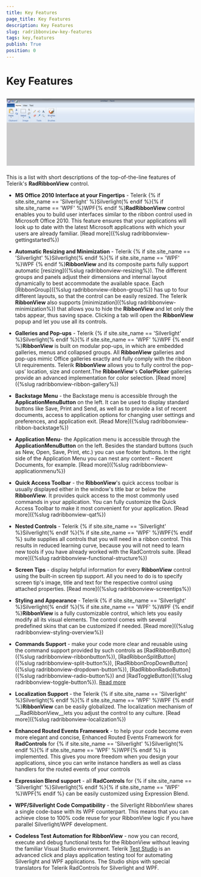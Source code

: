 ```yaml
---
title: Key Features
page_title: Key Features
description: Key Features
slug: radribbonview-key-features
tags: key,features
publish: True
position: 0
---
```


# Key Features



## ![](images/RibbonView_paint.png)

This is a list with short descriptions of the top-of-the-line features of Telerik's __RadRibbonView__ control.
				

* __MS Office 2010 Interface at your Fingertips__ - Telerik {% if site.site_name == 'Silverlight' %}Silverlight{% endif %}{% if site.site_name == 'WPF' %}WPF{% endif %}__RadRibbonView__ control enables you to build user interfaces similar to
						the ribbon control used in Microsoft Office 2010. This feature ensures that your applications will look up to date with the
						latest Microsoft applications with which your users are already familiar.
						[Read more]({%slug radribbonview-gettingstarted%})

* __Automatic Resizing and Minimization__ - Telerik {% if site.site_name == 'Silverlight' %}Silverlight{% endif %}{% if site.site_name == 'WPF' %}WPF {% endif %}__RibbonView__ and its composite parts fully support automatic
						[resizing]({%slug radribbonview-resizing%}). The different groups and panels adjust their dimensions
						and internal layout dynamically to best accommodate the available space.
						Each [RibbonGroup]({%slug radribbonview-ribbon-group%}) has up to four different layouts,
						so that the control can be easily resized.
						The Telerik __RibbonView__ also supports [minimization]({%slug radribbonview-minimization%}) that allows you to hide the
						__RibbonView__ and let only the tabs appear, thus saving space. Clicking a tab will open the
						__RibbonView__ popup and let you use all its controls.
					

* __Galleries and Pop-ups__ - Telerik {% if site.site_name == 'Silverlight' %}Silverlight{% endif %}{% if site.site_name == 'WPF' %}WPF {% endif %}__RibbonView__ is built on modular pop-ups, in which are embedded galleries,
						menus and collapsed groups. All __RibbonView__ galleries and pop-ups mimic Office galleries exactly and fully
						comply with the ribbon UI requirements. Telerik __RibbonView__ allows you to fully control the pop-ups’ location,
						size and content.The __RibbonView__'s __ColorPicker__ galleries provide an advanced
						implementation for color selection. [Read more]({%slug radribbonview-ribbon-gallery%})

* __Backstage Menu__ -  the Backstage menu is accessible through the __ApplicationMenuButton__ on
						the left.  It can be used to display standard buttons like Save, Print and Send, as well as to provide a list of recent documents,
						access to application options for changing user settings and preferences, and application exit.
						[Read More]({%slug radribbonview-ribbon-backstage%})

* __Application Menu__- the Application menu is accessible through the __ApplicationMenuButton__
						on the left. Besides the standard buttons (such as New, Open, Save, Print, etc.) you can use footer buttons.
						In the right side of the Application Menu you can nest any content – Recent Documents, for example.
						[Read more]({%slug radribbonview-applicationmenu%})

* __Quick Access Toolbar__ - the __RibbonView__'s quick access toolbar is usually
						displayed either in the window's title bar or below the __RibbonView__. It provides quick access to the most
						commonly used commands in your application. You can fully customize the Quick Access Toolbar to make it most convenient for your
						application. [Read more]({%slug radribbonview-qat%})

* __Nested Controls__ - Telerik {% if site.site_name == 'Silverlight' %}Silverlight{% endif %}{% if site.site_name == 'WPF' %}WPF{% endif %} suite supplies all controls that you will need in a ribbon control.
						This results in reduced learning curve, because you will not need to learn new tools if you have already worked with the
						RadControls suite. [Read more]({%slug radribbonview-functional-structure%})

* __Screen Tips__ - display helpful information for every __RibbonView__ control using the
						built-in screen tip support. All you need to do is to specify screen tip's image, title and text for the respective control
						using attached properties. [Read more]({%slug radribbonview-screentips%})

* __Styling and Appearance__ - Telerik {% if site.site_name == 'Silverlight' %}Silverlight{% endif %}{% if site.site_name == 'WPF' %}WPF {% endif %}__RibbonView__ is a fully customizable control, which lets you easily
						modify all its visual elements. The control comes with several predefined skins that can be customized if needed.
						[Read more]({%slug radribbonview-styling-overview%})

* __Commands Support__ - make your code more clear and reusable using the command support provided by such controls
						as [RadRibbonButton]({%slug radribbonview-ribbonbutton%}),
						[RadRibbonSplitButton]({%slug radribbonview-split-button%}),
						[RadRibbonDropDownButton]({%slug radribbonview-dropdown-button%}),
						[RadRibbonRadioButton]({%slug radribbonview-radio-button%}) and
						[RadToggleButton]({%slug radribbonview-toggle-button%}). [Read more](#HandlingButtonClicks)

* __Localization Support__ - the Telerik {% if site.site_name == 'Silverlight' %}Silverlight{% endif %}{% if site.site_name == 'WPF' %}WPF {% endif %}__RibbonView__ can be easily globalized.
						The localization mechanism of __RadRibbonView__lets you adjust the control to any culture.
						[Read more]({%slug radribbonview-localization%})

* __Enhanced Routed Events Framework__ - to help your code become even more elegant and concise,
						Enhanced Routed Events Framework for __RadControls__ for {% if site.site_name == 'Silverlight' %}Silverlight{% endif %}{% if site.site_name == 'WPF' %}WPF{% endif %} is implemented. This gives you more freedom when you design your applications,
						since you can write instance handlers as well as class handlers for the routed events of your controls
					

* __Expression Blend support__ - all __RadControls__ for
						{% if site.site_name == 'Silverlight' %}Silverlight{% endif %}{% if site.site_name == 'WPF' %}WPF{% endif %} can be easily customized using
						Expression Blend.
					

* __WPF/Silverlight Code Compatibility__ - the Silverlight RibbonView shares a single code-base with its
						WPF counterpart. This means that you can achieve close to 100% code reuse for your RibbonView logic if you have parallel
						Silverlight/WPF development.
					

* __Codeless Test Automation for RibbonView__ - now you can record, execute and debug functional tests
						for the RibbonView without leaving the familiar Visual Studio environment. Telerik
						[Test Studio](http://www.telerik.com/automated-testing-tools.aspx)
						is an advanced click and plays application testing tool for automating Silverlight and WPF applications.
						The Studio ships with special translators for Telerik RadControls for Silverlight and WPF.
					
